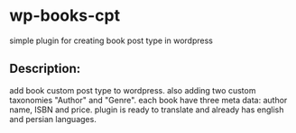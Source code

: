 # wp-books-cpt
simple plugin for creating book post type in wordpress

## Description:
add book custom post type to wordpress. also adding two custom taxonomies "Author" and "Genre". each book have three meta data: author name, ISBN and price. plugin is ready to translate and already has english and persian languages.
